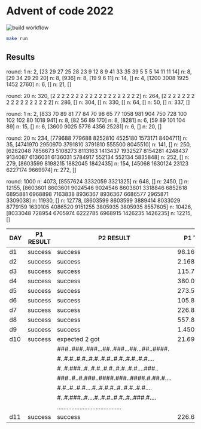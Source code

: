 # Advent of code 2022
![build workflow](https://github.com/rickardenglund/aoc2022/actions/workflows/build.yaml/badge.svg)

``` bash
make run
```

## Results
round: 1
n: 2, [23 29 27 25 28 23 9 12 8 9 41 33 35 39 5 5 5 14 11 11 14]
n: 8, [29 34 29 29 20]
n: 8, [936]
n: 8, [19 9 6 11]
n: 14, []
n: 4, [1200 3008 1925 1452 2760]
n: 6, []
n: 21, []

round: 20
n: 320, [2 2 2 2 2 2 2 2 2 2 2 2 2 2 2 2 2 2 2]
n: 264, [2 2 2 2 2 2 2 2 2 2 2 2 2 2 2 2 2]
n: 286, []
n: 304, []
n: 330, []
n: 64, []
n: 50, []
n: 337, []

round: 1
n: 2, [833 70 89 81 77 84 70 98 65 77 1058 981 904 750 728 100 102 102 80 1018 941]
n: 8, [82 56 89 170]
n: 8, [8281]
n: 6, [59 89 101 104 89]
n: 15, []
n: 6, [3600 9025 5776 4356 25281]
n: 6, []
n: 20, []

round: 20
n: 234, [779688 779688 8252810 4525180 1573171 8404711]
n: 35, [4741970 2950970 3791810 3791810 555500 8045510]
n: 141, []
n: 250, [6282048 7856673 5108273 8113163 1413437 1932527 8154281 4248437 9134087 6136031 6136031 5784917 552134 552134 5835848]
n: 252, []
n: 279, [8603599 8198215 1882045 1842435]
n: 154, [45068 1630124 23123 6227174 9669974]
n: 272, []

round: 1000
n: 4073, [8557624 3332059 3321325]
n: 648, []
n: 2450, []
n: 12155, [8603601 8603601 9024546 9024546 8603601 3318846 6852618 6895881 6968898 7163838 8936367 8936367 6686577 2965871 3309038]
n: 11930, []
n: 12778, [8603599 8603599 3889414 8033029 8779159 1630105 4086520 9151255 3805935 3805935 8557605]
n: 10426, [8033048 728954 6705974 6222785 6968915 1426235 1426235]
n: 12215, []

| DAY | P1 RESULT |                P2 RESULT                 |  P1 TIME   |   P2 TIME   |
|-----|-----------|------------------------------------------|------------|-------------|
| d1  | success   | success                                  | 98.161µs   | 72.306µs    |
| d2  | success   | success                                  | 2.16806ms  | 2.436262ms  |
| d3  | success   | success                                  | 115.759µs  | 914.369µs   |
| d4  | success   | success                                  | 380.093µs  | 339.948µs   |
| d5  | success   | success                                  | 273.594µs  | 251.818µs   |
| d6  | success   | success                                  | 105.877µs  | 961.263µs   |
| d7  | success   | success                                  | 226.813µs  | 221.585µs   |
| d8  | success   | success                                  | 557.876µs  | 5.378481ms  |
| d9  | success   | success                                  | 1.450907ms | 1.317198ms  |
| d10 | success   | expected 2 got                           | 21.697µs   | 35.933µs    |
|     |           | ###..###..###...##..###...##...##..####. |            |             |
|     |           | #..#.#..#.#..#.#..#.#..#.#..#.#..#.#.... |            |             |
|     |           | #..#.###..#..#.#..#.#..#.#..#.#....###.. |            |             |
|     |           | ###..#..#.###..####.###..####.#.##.#.... |            |             |
|     |           | #.#..#..#.#....#..#.#.#..#..#.#..#.#.... |            |             |
|     |           | #..#.###..#....#..#.#..#.#..#..###.#.... |            |             |
|     |           | ........................................ |            |             |
| d11 | success   | success                                  | 226.658µs  | 30.686776ms |
